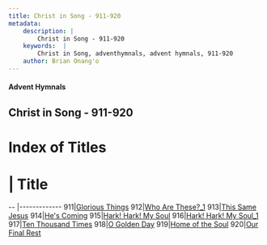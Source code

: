 ```yaml
---
title: Christ in Song - 911-920
metadata:
    description: |
        Christ in Song - 911-920
    keywords:  |
        Christ in Song, adventhymnals, advent hymnals, 911-920
    author: Brian Onang'o
---
```


#### Advent Hymnals
## Christ in Song - 911-920

# Index of Titles
# | Title                        
-- |-------------
911|[Glorious Things](/christ-in-song/CIS/901-949/911-920/Glorious-Things)
912|[Who Are These?_1](/christ-in-song/CIS/901-949/911-920/Who-Are-These_1)
913|[This Same Jesus](/christ-in-song/CIS/901-949/911-920/This-Same-Jesus)
914|[He's Coming](/christ-in-song/CIS/901-949/911-920/He's-Coming)
915|[Hark! Hark! My Soul](/christ-in-song/CIS/901-949/911-920/Hark!-Hark!-My-Soul)
916|[Hark! Hark! My Soul_1](/christ-in-song/CIS/901-949/911-920/Hark!-Hark!-My-Soul_1)
917|[Ten Thousand Times](/christ-in-song/CIS/901-949/911-920/Ten-Thousand-Times)
918|[O Golden Day](/christ-in-song/CIS/901-949/911-920/O-Golden-Day)
919|[Home of the Soul](/christ-in-song/CIS/901-949/911-920/Home-of-the-Soul)
920|[Our Final Rest](/christ-in-song/CIS/901-949/911-920/Our-Final-Rest)